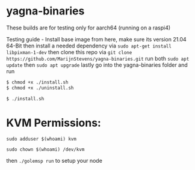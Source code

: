 # yagna-binaries



These builds are for testing only for aarch64 (running on a raspi4)

Testing guide -
Install base image from <link href = "https://ubuntu.com/download/raspberry-pi">here<link>, make sure its version 21.04 64-Bit
then install a needed dependency via 
 ```sudo apt-get install libpixman-1-dev```
then clone this repo via
```git clone https://github.com/MarijnStevens/yagna-binaries.git```
run both 
```sudo apt update```
then
```sudo apt upgrade```
lastly go into the yagna-binaries folder and run
```Bash 
$ chmod +x ./install.sh
$ chmod +x ./uninstall.sh

$ ./install.sh 
```
# KVM Permissions: 
```sudo adduser $(whoami) kvm```

```sudo chown $(whoami) /dev/kvm```

then ```./golemsp run``` to setup your node

